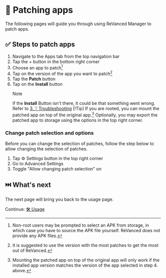 # 🧩 Patching apps

The following pages will guide you through using ReVanced Manager to patch apps.

## ✅ Steps to patch apps

1. Navigate to the Apps tab from the top navigation bar
2. Tap the + button in the bottom right corner
3. Choose an app to patch[^1]
4. Tap on the version of the app you want to patch[^2]
5. Tap the **Patch** button
6. Tap on the **Install** button
   > [!Note]
   > If the **Install** Button isn't there, it could be that something went wrong. Refer to [3. ❔ Troubleshooting](3_troubleshooting.md)
   > [!Tip]
   > If you are rooted, you can mount the patched app on top of the original app.[^3]
   > Optionally, you may export the patched app to storage using the options in the top right corner.

[^1]: Non-root users may be prompted to select an APK from storage, in which case you have to source the APK file yourself. ReVanced does not provide any APK files.
[^2]: It is suggested to use the version with the most patches to get the most out of ReVanced.
[^3]: Mounting the patched app on top of the original app will only work if the installed app version matches the version of the app selected in step 4. above.

### Change patch selection and options

Before you can change the selection of patches, follow the step below to allow changing the selection of patches.

1. Tap ⚙️ Settings button in the top right corner
2. Go to Advanced Settings
3. Toggle "Allow changing patch selection" on

## ⏭️ What's next

The next page will bring you back to the usage page.

Continue: [🛠️ Usage](2_usage.md)
